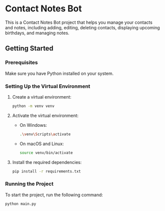 # Contact Notes Bot

This is a Contact Notes Bot project that helps you manage your contacts and notes, including adding, editing, deleting contacts, displaying upcoming birthdays, and managing notes.

## Getting Started

### Prerequisites

Make sure you have Python installed on your system.

### Setting Up the Virtual Environment

1. Create a virtual environment:

    ```sh
    python -m venv venv
    ```

2. Activate the virtual environment:

    - On Windows:

        ```sh
        .\venv\Scripts\activate
        ```

    - On macOS and Linux:

        ```sh
        source venv/bin/activate
        ```

3. Install the required dependencies:

    ```sh
    pip install -r requirements.txt
    ```

### Running the Project

To start the project, run the following command:

```sh
python main.py